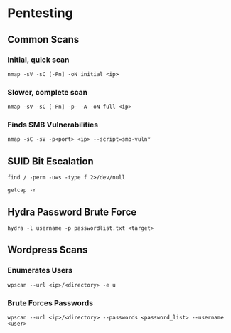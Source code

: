 # Pentesting

## Common Scans

### Initial, quick scan

`nmap -sV -sC [-Pn] -oN initial <ip>`

### Slower, complete scan

`nmap -sV -sC [-Pn] -p- -A -oN full <ip>`

### Finds SMB Vulnerabilities

`nmap -sC -sV -p<port> <ip> --script=smb-vuln*`

## SUID Bit Escalation

`find / -perm -u=s -type f 2>/dev/null`

`getcap -r`

## Hydra Password Brute Force

`hydra -l username -p passwordlist.txt <target>`

## Wordpress Scans

### Enumerates Users

`wpscan --url <ip>/<directory> -e u`

### Brute Forces Passwords

`wpscan --url <ip>/<directory> --passwords <password_list> --username <user>`
